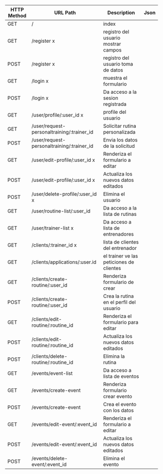 | HTTP Method | URL Path                                     | Description                             | Json |
|-------------|----------------------------------------------|-----------------------------------------|------|
| GET         | /                                            | index                                   |      |
| GET         | /register                                   x| registro del usuario mostrar campos     |      |
| POST        | /register                                   x| registro del usuario toma de datos      |      |
| GET         | /login                                      x| muestra el formulario                   |      |
| POST        | /login                                      x| Da acceso a la sesion registrada        |      |
| GET         | /user/profile/:user_id                      x| profile del usuario                     |      |
| GET         | /user/request-personaltraining/:trainer_id   | Solicitar rutina personalizada          |      |
| POST        | /user/request-personaltraining/:trainer_id   | Envia los datos de la solicitud         |      |
| GET         | /user/edit-profile/:user_id                 x| Renderiza el formulario a editar        |      |
| POST        | /user/edit-profile/:user_id                 x| Actualiza los nuevos datos editados     |      |
| POST        | /user/delete-profile/:user_id               x| Elimina el usuario                      |      |
| GET         | /user/routine-list/:user_id                  | Da acceso a la lista de rutinas         |      |
| GET         | /user/trainer-list                          x| Da acceso a lista de entrenadores       |      |
| GET         | /clients/:trainer_id                        x| lista de clientes del entrenador        |      |
| GET         | /clients/applications/:user.id               | el trainer ve las peticiones de clientes|      |
| GET         | /clients/create-routine/:user_id             | Renderiza formulario de crear           |      |
| POST        | /clients/create-routine/:user_id             | Crea la rutina en el perfil del usuario |      |
| GET         | /clients/edit-routine/:routine_id            | Renderiza el formulario para editar     |      |
| POST        | /clients/edit-routine/:routine_id            | Actualiza los nuevos datos editados     |      |
| POST        | /clients/delete-routine/:routine_id          | Elimina la rutina                       |      |
| GET         | /events/event-list                           | Da acceso a lista de eventos            |      |
| GET         | /events/create-event                         | Renderiza formulario crear evento       |      |
| POST        | /events/create-event                         | Crea el evento con los datos            |      |
| GET         | /events/edit-event/:event_id                 | Renderiza el formulario a editar        |      |
| POST        | /events/edit-event/:event_id                 | Actualiza los nuevos datos editados     |      |
| POST        | /events/delete-event/:event_id               | Elimina el evento                       |      |
